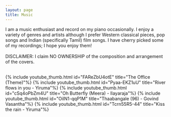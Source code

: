 ```yaml
---
layout: page
title: Music
---
```


<p>
    I am a music enthusiast and record on my piano occasionally. I enjoy a variety of genres and artists although I prefer Western classical pieces, pop songs and Indian (specifically Tamil) film songs. I have cherry picked some of my recordings; I hope you enjoy them! 
    <br><br>
    DISCLAIMER: I claim NO OWNERSHIP of the composition and arrangement of the covers.
    <br><br>
    <div class="youtube-grid">
        {% include youtube_thumb.html id="FAReZbU4otE" title="The Office (Theme)"%}
        {% include youtube_thumb.html id="Pyaa-EKZ1uU" title="River flows in you - Yiruma"%}
        {% include youtube_thumb.html id="cSq4oPbZm4U" title="Oh Butterfly (Meera) - Ilayaraja"%}
        {% include youtube_thumb.html id="OiIN1-qqP1M" title="Thaabangale (96) - Govind Vasantha"%}
        {% include youtube_thumb.html id="Tcrn55R5-44" title="Kiss the rain - Yiruma"%}    
    </div>
    



</p>